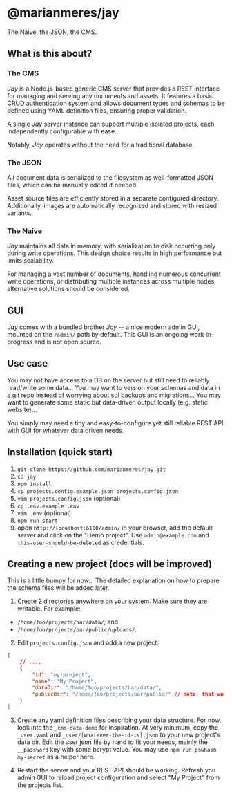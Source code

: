 # @marianmeres/jay

The Naive, the JSON, the CMS.

## What is this about?

### The CMS

_Jay_ is a Node.js-based generic CMS server that provides a REST interface for managing and serving any documents and assets. It features a basic CRUD authentication system and allows document types and schemas to be defined using YAML definition files, ensuring proper validation.

A single _Jay_ server instance can support multiple isolated projects, each independently configurable with ease.

Notably, _Jay_ operates without the need for a traditional database.

### The JSON

All document data is serialized to the filesystem as well-formatted JSON files, which can be manually edited if needed.

Asset source files are efficiently stored in a separate configured directory. Additionally, images are automatically recognized and stored with resized variants.

### The Naive

_Jay_ maintains all data in memory, with serialization to disk occurring only during write operations. This design choice results in high performance but limits scalability.

For managing a vast number of documents, handling numerous concurrent write operations, or distributing multiple instances across multiple nodes, alternative solutions should be considered.

## GUI

_Jay_ comes with a bundled brother _Joy_ -- a nice modern admin GUI, mounted on the `/admin/` path by default. This GUI is an ongoing work-in-progress and is not open source.

## Use case

You may not have access to a DB on the server but still need to reliably read/write some data... You may want to version your schemas and data in a git repo instead of worrying about sql backups and migrations... You may want to generate some static but data-driven output locally (e.g. static website)...

You simply may need a tiny and easy-to-configure yet still reliable REST API with GUI for whatever data driven needs.

## Installation (quick start)

1. `git clone https://github.com/marianmeres/jay.git`
2. `cd jay`
3. `npm install`
4. `cp projects.config.example.json projects.config.json`
5. `vim projects.config.json` (optional)
6. `cp .env.example .env`
7. `vim .env` (optional)
8. `npm run start`
9. open `http://localhost:6100/admin/` in your browser, add the default server and click on the "Demo project". Use `admin@example.com` and `this-user-should-be-deleted` as credentials.

## Creating a new project (docs will be improved)

This is a little bumpy for now... The detailed explanation on how to prepare the schema files will be added later.

1. Create 2 directories anywhere on your system. Make sure they are writable. For example:

- `/home/foo/projects/bar/data/`, and
- `/home/foo/projects/bar/public/uploads/`.

2. Edit `projects.config.json` and add a new project:

```json
[
	// ...,
	{
		"id": "my-project",
		"name": "My Project",
		"dataDir": "/home/foo/projects/bar/data/",
		"publicDir": "/home/foo/projects/bar/public/" // note, that we're not adding the "uploads" segment here
	}
]
```

3. Create any yaml definition files describing your data structure. For now, look into the `_cms-data-demo` for inspiration. At very minimum, copy the `_user.yaml` and `_user/[whatever-the-id-is].json` to your new project's data dir. Edit the user json file by hand to fit your needs, mainly the `__password` key with some bcrypt value. You may use `npm run pswhash my-secret` as a helper here.

4. Restart the server and your REST API should be working. Refresh you admin GUI to reload project configuration and select "My Project" from the projects list.
